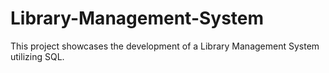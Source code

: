 # Library-Management-System
This project showcases the development of a Library Management System utilizing SQL.
